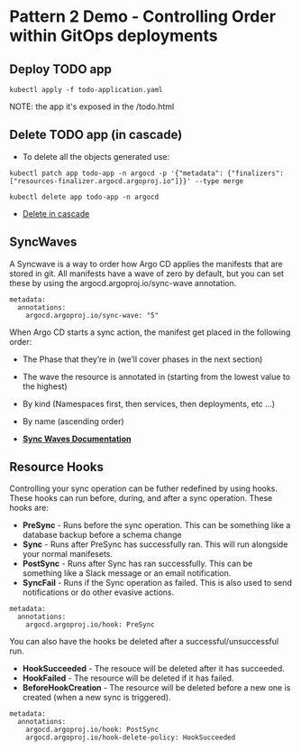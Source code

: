 # Pattern 2 Demo - Controlling Order within GitOps deployments

## Deploy TODO app

```
kubectl apply -f todo-application.yaml
```

NOTE: the app it's exposed in the /todo.html

## Delete TODO app (in cascade)

* To delete all the objects generated use:

```
kubectl patch app todo-app -n argocd -p '{"metadata": {"finalizers": ["resources-finalizer.argocd.argoproj.io"]}}' --type merge
```

```
kubectl delete app todo-app -n argocd
```

* [Delete in cascade](https://argoproj.github.io/argo-cd/user-guide/app_deletion/#about-the-deletion-finalizer)

## SyncWaves

A Syncwave is a way to order how Argo CD applies the manifests that are stored in git. All manifests have a wave of zero by default, but you can set these by using the argocd.argoproj.io/sync-wave annotation.

```
metadata:
  annotations:
    argocd.argoproj.io/sync-wave: "5"
```

When Argo CD starts a sync action, the manifest get placed in the following order:

* The Phase that they’re in (we’ll cover phases in the next section)
* The wave the resource is annotated in (starting from the lowest value to the highest)
* By kind (Namespaces first, then services, then deployments, etc …)
* By name (ascending order)

* [**Sync Waves Documentation**](https://argoproj.github.io/argo-cd/user-guide/sync-waves/#sync-phases-and-waves)

## Resource Hooks

Controlling your sync operation can be futher redefined by using hooks. These hooks can run before, during, and after a sync operation. These hooks are:

* **PreSync** - Runs before the sync operation. This can be something like a database backup before a schema change
* **Sync** - Runs after PreSync has successfully ran. This will run alongside your normal manifesets.
* **PostSync** - Runs after Sync has ran successfully. This can be something like a Slack message or an email notification.
* **SyncFail** - Runs if the Sync operation as failed. This is also used to send notifications or do other evasive actions.

```
metadata:
  annotations:
    argocd.argoproj.io/hook: PreSync
```

You can also have the hooks be deleted after a successful/unsuccessful run.

* **HookSucceeded** - The resouce will be deleted after it has succeeded.
* **HookFailed** - The resource will be deleted if it has failed.
* **BeforeHookCreation** - The resource will be deleted before a new one is created (when a new sync is triggered).

```
metadata:
  annotations:
    argocd.argoproj.io/hook: PostSync
    argocd.argoproj.io/hook-delete-policy: HookSucceeded
```
